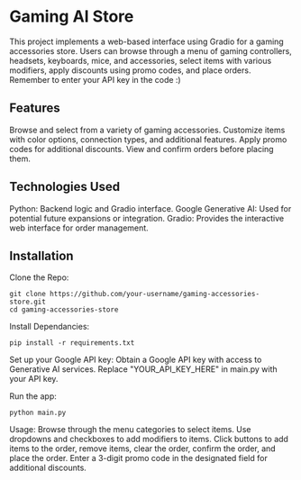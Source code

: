 # Gaming AI Store
This project implements a web-based interface using Gradio for a gaming accessories store. Users can browse through a menu of gaming controllers, headsets, keyboards, mice, and accessories, select items with various modifiers, apply discounts using promo codes, and place orders. Remember to enter your API key in the code :)

## Features
Browse and select from a variety of gaming accessories.
Customize items with color options, connection types, and additional features.
Apply promo codes for additional discounts.
View and confirm orders before placing them.

## Technologies Used
Python: Backend logic and Gradio interface.
Google Generative AI: Used for potential future expansions or integration.
Gradio: Provides the interactive web interface for order management.

## Installation
Clone the Repo:
```
git clone https://github.com/your-username/gaming-accessories-store.git
cd gaming-accessories-store
```

Install Dependancies:
```
pip install -r requirements.txt
```

Set up your Google API key:
    Obtain a Google API key with access to Generative AI services.
    Replace "YOUR_API_KEY_HERE" in main.py with your API key.

Run the app:
```
python main.py
```
Usage:
Browse through the menu categories to select items.
Use dropdowns and checkboxes to add modifiers to items.
Click buttons to add items to the order, remove items, clear the order, confirm the order, and place the order.
Enter a 3-digit promo code in the designated field for additional discounts.

